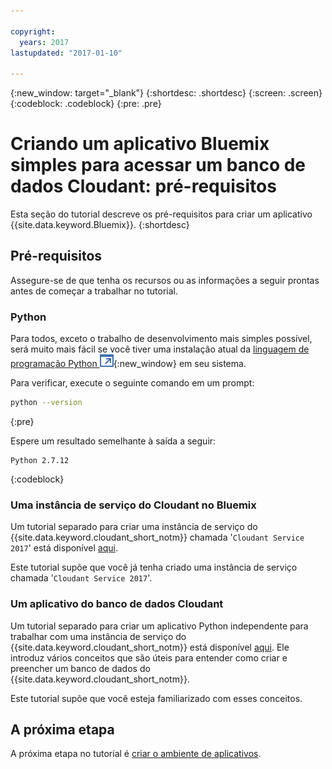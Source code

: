 ```yaml
---

copyright:
  years: 2017
lastupdated: "2017-01-10"

---
```


{:new_window: target="_blank"}
{:shortdesc: .shortdesc}
{:screen: .screen}
{:codeblock: .codeblock}
{:pre: .pre}

<!-- Acrolinx: 2017-01-10 -->

# Criando um aplicativo Bluemix simples para acessar um banco de dados Cloudant: pré-requisitos

Esta seção do tutorial descreve os pré-requisitos
para criar um aplicativo {{site.data.keyword.Bluemix}}.
{:shortdesc}

## Pré-requisitos

Assegure-se de que tenha os recursos ou as informações a seguir prontas
antes de começar a trabalhar no tutorial.

### Python

Para todos, exceto o trabalho de desenvolvimento mais simples possível,
será muito mais fácil se você tiver uma instalação atual da
[linguagem de programação Python ![Ícone de link externo](../images/launch-glyph.svg "Ícone de link externo")](https://www.python.org/){:new_window}
em seu sistema.

Para verificar,
execute o seguinte comando em um prompt:

```sh
python --version
```
{:pre}

Espere um resultado semelhante à saída a seguir:

```
Python 2.7.12
```
{:codeblock}

<div id="csi"></div>

### Uma instância de serviço do Cloudant no Bluemix

Um tutorial separado para criar uma instância de serviço do {{site.data.keyword.cloudant_short_notm}} chamada
'`Cloudant Service 2017`' está disponível [aqui](create_service.html).

Este tutorial supõe que você já tenha criado uma instância de serviço chamada
'`Cloudant Service 2017`'.

### Um aplicativo do banco de dados Cloudant

Um tutorial separado para criar um aplicativo Python independente
para trabalhar com uma instância de serviço do {{site.data.keyword.cloudant_short_notm}}
está disponível [aqui](create_database.html).
Ele introduz vários conceitos que são úteis para entender como criar e preencher um
banco de dados do {{site.data.keyword.cloudant_short_notm}}.

Este tutorial supõe que você esteja familiarizado com esses conceitos.

## A próxima etapa

A próxima etapa no tutorial é [criar o ambiente de aplicativos](create_bmxapp_appenv.html).
